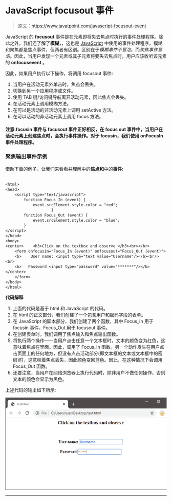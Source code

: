 # JavaScript focusout 事件

> 原文：<https://www.javatpoint.com/javascript-focusout-event>

JavaScript 的 **focusout** 事件是在元素即将失去焦点时执行的事件处理程序。除此之外，我们还了解了**模糊，**，这也是 [JavaScript](https://www.javatpoint.com/javascript-tutorial) 中使用的事件处理程序。模糊和聚焦都是焦点事件，但两者有区别。区别在于*模糊事件不冒泡*，而*聚焦事件冒泡*。因此，当用户发现一个元素或其子元素将要失去焦点时，用户应该收听该元素的 **onfocusevent** 。

因此，如果用户执行以下操作，将调用 focusout 事件:

1.  当用户在活动元素外单击时，焦点会丢失。
2.  切换到另一个应用程序或文件。
3.  使用 TAB 键/访问键导航离开活动元素，因此焦点会丢失。
4.  在活动元素上调用模糊方法。
5.  在可以是活动的非活动元素上调用 setActive 方法。
6.  在可以活动的非活动元素上调用 focus 方法。

#### 注意:focusin 事件与 focusout 事件正好相反，在 focus out 事件中，当用户在活动元素上创建焦点时，会执行事件操作。对于 focusin，我们使用 onFocusIn 事件处理程序。

### 聚焦输出事件示例

借助下面的例子，让我们来看看并理解中的**焦点和**中的**事件:**

```

<html>
<head>
    <script type="text/javascript">
        function Focus_In (event) {
            event.srcElement.style.color = "red";
			        }
        function Focus_Out (event) {
            event.srcElement.style.color = "blue";
		}
</script>
</head>
<body>
<center>    <h3>Click on the textbox and observe </h3><br></br>
    <form onfocusin="Focus_In (event)" onfocusout="Focus_Out (event)">
    <b>    User name: <input type="text value="Username"/></b><br/>
<br>
    <b>   Password <input type="password" value="*******"/></b> </center>
    </form>
</body>
</html>

```

**代码解释**

1.  上面的代码是基于 html 和 JavaScript 的代码。
2.  在 html 的正文部分，我们创建了一个包含用户和密码字段的表单。
3.  在 JavaScript 的脚本部分，我们创建了两个函数，其中 Focus_In 用于 focusin 事件，Focus_Out 用于 focusout 事件。
4.  在创建表单时，我们调用了焦点输入和焦点输出函数。
5.  将执行两个操作——当用户点击任意一个文本框时，文本的颜色变为红色，这意味着焦点在里面。因此，调用了 Focus_In 函数。另一个动作发生在用户点击页面上的任何地方，但没有点击活动部分(即文本框的文本或文本框中的密码)时，这意味着焦点丢失，因此颜色变回蓝色。因此，在这种情况下会调用 Focus_Out 函数。
6.  还要注意，当用户在网络浏览器上执行代码时，除非用户不做任何操作，否则文本的颜色会显示为黑色。

上述代码的输出如下所示:

![JavaScript focusout event](img/b4745ab09bd2070d4c3293436b9b8d8e.png)

* * *